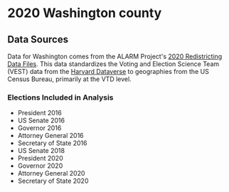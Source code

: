 # 2020 Washington county

## Data Sources
Data for Washington comes from the ALARM Project's [2020 Redistricting Data Files](https://alarm-redist.github.io/posts/2021-08-10-census-2020/).
This data standardizes the Voting and Election Science Team (VEST) data from the [Harvard Dataverse](https://dataverse.harvard.edu/dataverse/electionscience) to geographies from the US Census Bureau, primarily at the VTD level.

### Elections Included in Analysis
  - President 2016
  - US Senate 2016
  - Governor 2016
  - Attorney General 2016
  - Secretary of State 2016
  - US Senate 2018
  - President 2020
  - Governor 2020
  - Attorney General 2020
  - Secretary of State 2020
